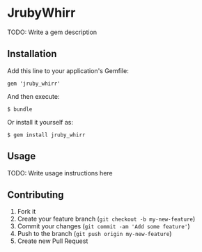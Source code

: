# JrubyWhirr

TODO: Write a gem description

## Installation

Add this line to your application's Gemfile:

    gem 'jruby_whirr'

And then execute:

    $ bundle

Or install it yourself as:

    $ gem install jruby_whirr

## Usage

TODO: Write usage instructions here

## Contributing

1. Fork it
2. Create your feature branch (`git checkout -b my-new-feature`)
3. Commit your changes (`git commit -am 'Add some feature'`)
4. Push to the branch (`git push origin my-new-feature`)
5. Create new Pull Request
